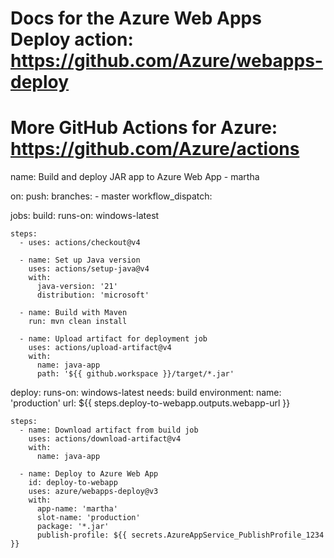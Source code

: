 # Docs for the Azure Web Apps Deploy action: https://github.com/Azure/webapps-deploy
# More GitHub Actions for Azure: https://github.com/Azure/actions

name: Build and deploy JAR app to Azure Web App - martha

on:
  push:
    branches:
      - master
  workflow_dispatch:

jobs:
  build:
    runs-on: windows-latest

    steps:
      - uses: actions/checkout@v4

      - name: Set up Java version
        uses: actions/setup-java@v4
        with:
          java-version: '21'
          distribution: 'microsoft'

      - name: Build with Maven
        run: mvn clean install

      - name: Upload artifact for deployment job
        uses: actions/upload-artifact@v4
        with:
          name: java-app
          path: '${{ github.workspace }}/target/*.jar'

  deploy:
    runs-on: windows-latest
    needs: build
    environment:
      name: 'production'
      url: ${{ steps.deploy-to-webapp.outputs.webapp-url }}
    
    steps:
      - name: Download artifact from build job
        uses: actions/download-artifact@v4
        with:
          name: java-app
      
      - name: Deploy to Azure Web App
        id: deploy-to-webapp
        uses: azure/webapps-deploy@v3
        with:
          app-name: 'martha'
          slot-name: 'production'
          package: '*.jar'
          publish-profile: ${{ secrets.AzureAppService_PublishProfile_1234 }}
